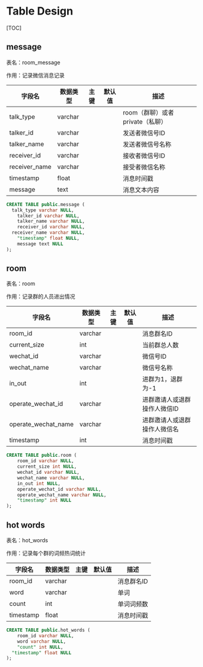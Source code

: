 # Table Design

[TOC]

## message

表名：room_message

作用：记录微信消息记录

| 字段名        | 数据类型 | 主键 | 默认值 | 描述                             |
| ------------- | -------- | ---- | ------ | -------------------------------- |
| talk_type     | varchar  |      |        | room（群聊）或者 private（私聊） |
| talker_id     | varchar  |      |        | 发送者微信号ID                   |
| talker_name   | varchar  |      |        | 发送者微信号名称                 |
| receiver_id   | varchar  |      |        | 接收者微信号ID                   |
| receiver_name | varchar  |      |        | 接受者微信名称                   |
| timestamp     | float    |      |        | 消息时间戳                       |
| message       | text     |      |        | 消息文本内容                     |

```sql
CREATE TABLE public.message (
  talk_type varchar NULL,
	talker_id varchar NULL,
	talker_name varchar NULL,
	receiver_id varchar NULL,
  receiver_name varchar NULL,
	"timestamp" float NULL,
	message text NULL
);
```



## room

表名：room

作用：记录群的人员进出情况

| 字段名              | 数据类型 | 主键 | 默认值 | 描述                         |
| ------------------- | -------- | ---- | ------ | ---------------------------- |
| room_id             | varchar  |      |        | 消息群名ID                   |
| current_size        | int      |      |        | 当前群总人数                 |
| wechat_id           | varchar  |      |        | 微信号ID                     |
| wechat_name         | varchar  |      |        | 微信号名称                   |
| in_out              | int      |      |        | 进群为1，退群为-1            |
| operate_wechat_id   | varchar  |      |        | 进群邀请人或退群操作人微信ID |
| operate_wechat_name | varchar  |      |        | 进群邀请人或退群操作人微信名 |
| timestamp           | int      |      |        | 消息时间戳                   |

```sql
CREATE TABLE public.room (
	room_id varchar NULL,
	current_size int NULL,
	wechat_id varchar NULL,
	wechat_name varchar NULL,
	in_out int NULL,
	operate_wechat_id varchar NULL,
	operate_wechat_name varchar NULL,
	"timestamp" int NULL
);
```



## hot words

表名：hot_words

作用：记录每个群的词频热词统计

| 字段名    | 数据类型 | 主键 | 默认值 | 描述       |
| --------- | -------- | ---- | ------ | ---------- |
| room_id   | varchar  |      |        | 消息群名ID |
| word      | varchar  |      |        | 单词       |
| count     | int      |      |        | 单词词频数 |
| timestamp | float    |      |        | 消息时间戳 |

```sql
CREATE TABLE public.hot_words (
	room_id varchar NULL,
	word varchar NULL,
	"count" int NULL,
  "timestamp" float NULL
);
```

